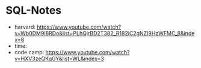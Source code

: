# SQL-Notes
- harvard: https://www.youtube.com/watch?v=Wb0DM9I8RDo&list=PLhQjrBD2T382_R182iC2gNZI9HzWFMC_8&index=8
- time: 
- code camp: https://www.youtube.com/watch?v=HXV3zeQKqGY&list=WL&index=3
